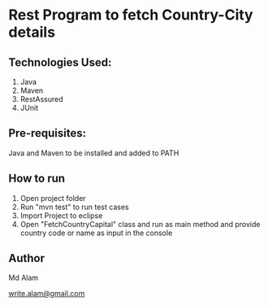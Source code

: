 Rest Program to fetch Country-City details
==========================================


Technologies Used:
-------------
1. Java
2. Maven
3. RestAssured
6. JUnit

Pre-requisites:
--------------
Java and Maven to be installed and added to PATH


How to run
-------------
1. Open project folder
2. Run "mvn test" to run test cases
3. Import Project to eclipse
3. Open "FetchCountryCapital" class and run as main method and provide country code or name as input in the console


Author
------
Md Alam

write.alam@gmail.com




